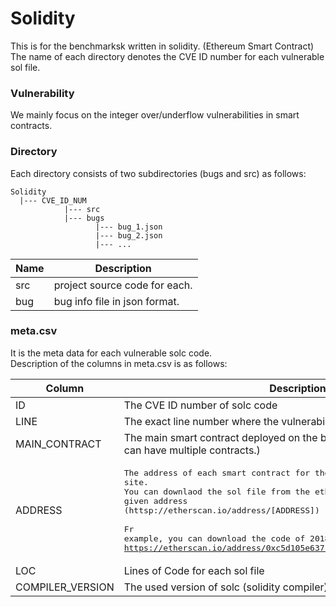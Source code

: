 Solidity
========

This is for the benchmarksk written in solidity. (Ethereum Smart Contract)  
The name of each directory denotes the CVE ID number for each vulnerable sol file.

### Vulnerability

We mainly focus on the integer over/underflow vulnerabilities in smart contracts.

### Directory

Each directory consists of two subdirectories (bugs and src) as follows:

```
Solidity
  |--- CVE_ID_NUM
            |--- src 
            |--- bugs
                   |--- bug_1.json
                   |--- bug_2.json
                   |--- ...
```

Name | Description
---- | -----------
src | project source code for each.
bug | bug info file in json format.

### meta.csv

It is the meta data for each vulnerable solc code.  
Description of the columns in meta.csv is as follows:

Column | Description
------ | -----------
ID     | The CVE ID number of solc code
LINE   | The exact line number where the vulnerability exists
MAIN_CONTRACT | The main smart contract deployed on the block chain (The sol file itself can have multiple contracts.) 
ADDRESS | <pre>The address of each smart contract for the etherscan site.<br>You can downlaod the sol file from the etherscan site with the given address<br>(httsp://etherscan.io/address/[ADDRESS])<br><br>Fr example, you can download the code of 2018-10299 from<br>https://etherscan.io/address/0xc5d105e63711398af9bbff092d4b6769c82f793d
LOC    | Lines of Code for each sol file
COMPILER_VERSION | The used version of solc (solidity compiler) when deployed
